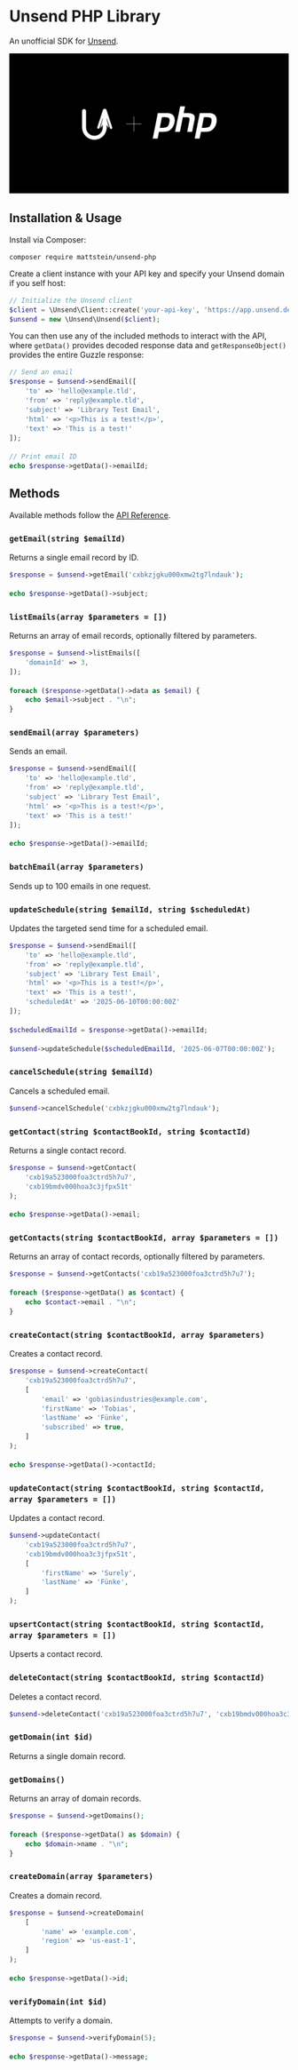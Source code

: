 # Unsend PHP Library

An unofficial SDK for [Unsend](https://unsend.dev).

![Unsend + PHP](https://raw.githubusercontent.com/mattstein/unsend-php/refs/heads/main/assets/unsend-banner.png)

## Installation & Usage

Install via Composer:

```
composer require mattstein/unsend-php
```

Create a client instance with your API key and specify your Unsend domain if you self host:

```php
// Initialize the Unsend client
$client = \Unsend\Client::create('your-api-key', 'https://app.unsend.dev');
$unsend = new \Unsend\Unsend($client);
```

You can then use any of the included methods to interact with the API, where `getData()` provides decoded response data and `getResponseObject()` provides the entire Guzzle response:

```php
// Send an email
$response = $unsend->sendEmail([
    'to' => 'hello@example.tld',
    'from' => 'reply@example.tld',
    'subject' => 'Library Test Email',
    'html' => '<p>This is a test!</p>',
    'text' => 'This is a test!'
]);

// Print email ID
echo $response->getData()->emailId;
```

## Methods

Available methods follow the [API Reference](https://docs.unsend.dev/api-reference/introduction).

### `getEmail(string $emailId)`

Returns a single email record by ID.

```php
$response = $unsend->getEmail('cxbkzjgku000xmw2tg7lndauk');

echo $response->getData()->subject;
```

### `listEmails(array $parameters = [])`

Returns an array of email records, optionally filtered by parameters.

```php
$response = $unsend->listEmails([
    'domainId' => 3,
]);

foreach ($response->getData()->data as $email) {
    echo $email->subject . "\n";
}
```

### `sendEmail(array $parameters)`

Sends an email.

```php
$response = $unsend->sendEmail([
    'to' => 'hello@example.tld',
    'from' => 'reply@example.tld',
    'subject' => 'Library Test Email',
    'html' => '<p>This is a test!</p>',
    'text' => 'This is a test!'
]);

echo $response->getData()->emailId;
```

### `batchEmail(array $parameters)`

Sends up to 100 emails in one request.

### `updateSchedule(string $emailId, string $scheduledAt)`

Updates the targeted send time for a scheduled email.

```php
$response = $unsend->sendEmail([
    'to' => 'hello@example.tld',
    'from' => 'reply@example.tld',
    'subject' => 'Library Test Email',
    'html' => '<p>This is a test!</p>',
    'text' => 'This is a test!',
    'scheduledAt' => '2025-06-10T00:00:00Z'
]);

$scheduledEmailId = $response->getData()->emailId;

$unsend->updateSchedule($scheduledEmailId, '2025-06-07T00:00:00Z');
```

### `cancelSchedule(string $emailId)`

Cancels a scheduled email.

```php
$unsend->cancelSchedule('cxbkzjgku000xmw2tg7lndauk');
```

### `getContact(string $contactBookId, string $contactId)`

Returns a single contact record.

```php
$response = $unsend->getContact(
    'cxb19a523000foa3ctrd5h7u7',
    'cxb19bmdv000hoa3c3jfpx51t'
);

echo $response->getData()->email;
```

### `getContacts(string $contactBookId, array $parameters = [])`

Returns an array of contact records, optionally filtered by parameters.

```php
$response = $unsend->getContacts('cxb19a523000foa3ctrd5h7u7');

foreach ($response->getData() as $contact) {
    echo $contact->email . "\n";
}
```

### `createContact(string $contactBookId, array $parameters)`

Creates a contact record.

```php
$response = $unsend->createContact(
    'cxb19a523000foa3ctrd5h7u7',
    [
        'email' => 'gobiasindustries@example.com',
        'firstName' => 'Tobias',
        'lastName' => 'Fünke',
        'subscribed' => true,
    ]
);

echo $response->getData()->contactId;
```

### `updateContact(string $contactBookId, string $contactId, array $parameters = [])`

Updates a contact record.

```php
$unsend->updateContact(
    'cxb19a523000foa3ctrd5h7u7',
    'cxb19bmdv000hoa3c3jfpx51t',
    [
        'firstName' => 'Surely',
        'lastName' => 'Fünke',
    ]
);
```

### `upsertContact(string $contactBookId, string $contactId, array $parameters = [])`

Upserts a contact record.

### `deleteContact(string $contactBookId, string $contactId)`

Deletes a contact record.

```php
$unsend->deleteContact('cxb19a523000foa3ctrd5h7u7', 'cxb19bmdv000hoa3c3jfpx51t');
```

### `getDomain(int $id)`

Returns a single domain record.

### `getDomains()`

Returns an array of domain records.

```php
$response = $unsend->getDomains();

foreach ($response->getData() as $domain) {
    echo $domain->name . "\n";
}
```

### `createDomain(array $parameters)`

Creates a domain record.

```php
$response = $unsend->createDomain(
    [
        'name' => 'example.com',
        'region' => 'us-east-1',
    ]
);

echo $response->getData()->id;
```

### `verifyDomain(int $id)`

Attempts to verify a domain.

```php
$response = $unsend->verifyDomain(5);

echo $response->getData()->message;
```
